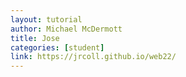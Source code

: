 ```yaml
---
layout: tutorial
author: Michael McDermott
title: Jose
categories: [student]
link: https://jrcoll.github.io/web22/
---
```

